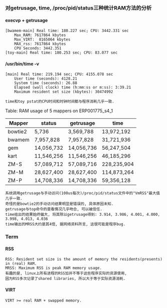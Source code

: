 ### 对getrusage, time, /proc/pid/status三种统计RAM方法的分析

#### execvp + getrusage
    [bwamem-main] Real time: 180.227 sec; CPU: 3442.331 sec
        Max_RAM: 7617864 kbytes
        Max_VIRT:  8165064 kbytes
        MAX_rss: 7617864 kbytes
        CPU Seconds: 3442.351
    [toy-main] Real time: 180.253 sec; CPU: 83.077 sec
    
#### /usr/bin/time -v  
    [main] Real time: 219.194 sec; CPU: 4155.078 sec
        User time (seconds): 4128.21
        System time (seconds): 26.88
        Elapsed (wall clock) time (h:mm:ss or m:ss): 3:39.21
        Maximum resident set size (kbytes): 30474992

```
time和toy pstat的CPU时间和时钟时间都与程序消耗几乎一致.
```

Table: RAM usage of 5 mappers on ERP001775_s4_1

|Mapper|status|getrusage|time|
|------|------|---------|----|
|bowtie2|5,736|3,569,788|13,972,192|
|bwamem|7,957,828|7,957,828|31,721,936|
|gem|14,056,732|14,056,736|56,247,504|
|kart|11,546,256|11,546,256|46,185,296|
|ZM-S|57,089,712|57,089,716|228,235,904|
|ZM-M|28,627,400|28,627,400|114,873,264|
|ZM-P|14,708,336|14,708,336|59,356,128|

    系统调用getrusage与手动访问(100us每次)/proc/pid/status文件中的"VmRSS"最大值几乎一致.
    奇怪的是bowtie2的手动访问结果明显是错误的, 具体原因未知.
    getrusage与top命令的查看情况几乎吻合, 可以被信任.
    time给出的结果始终偏大, 将其除以getrusage得到: 3.914, 3.986, 4.001, 4.000, 3.998, 4.013, 4.036
    time输出的MRSS大约是其4倍, 据网络资料所言, 这很可能是程序bug.
    


### Term

#### RSS
    RSS: Resident set size is the amount of memory the residents(presents) in (real) RAM.
    MRSS: Maximum RSS is peak RAM memory usage.
    有趣的是, linux上所有进程的RSS加并不等于这些程序实际的资源使用,
    因为RSS多次记录了shared libraries, 所以大于等于实际资源消耗.
    
#### VIRT
    VIRT >= real RAM + swapped memory.